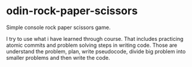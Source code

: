 # odin-rock-paper-scissors

Simple console rock paper scissors game.

I try to use what i have learned through course. That includes practicing atomic commits and problem solving steps in writing code. Those are understand the problem, plan, write pseudocode, divide big problem into smaller problems and then write the code.
